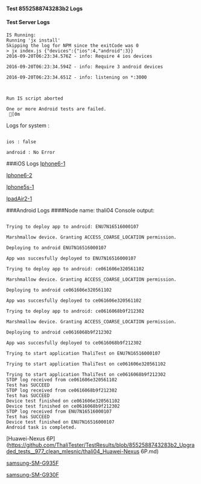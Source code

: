 #### Test 8552588743283b2 Logs

#### Test Server Logs
```
IS Running:
Running 'jx install'
Skipping the log for NPM since the exitCode was 0
> jx index.js {"devices":{"ios":4,"android":3}}
2016-09-20T06:23:34.576Z - info: Require 4 ios devices

2016-09-20T06:23:34.594Z - info: Require 3 android devices

2016-09-20T06:23:34.651Z - info: listening on *:3000


 
Run IS script aborted
 
One or more Android tests are failed.
 [0m

```


Logs for system : 
```

ios : false

android : No Error
```


###iOS Logs
[Iphone6-1](https://github.com/ThaliTester/TestResults/blob/8552588743283b2_Upgraded_tests__977_clean_mlesnic/iOS_Iphone6-1.md)

[Iphone6-2](https://github.com/ThaliTester/TestResults/blob/8552588743283b2_Upgraded_tests__977_clean_mlesnic/iOS_Iphone6-2.md)

[Iphone5s-1](https://github.com/ThaliTester/TestResults/blob/8552588743283b2_Upgraded_tests__977_clean_mlesnic/iOS_Iphone5s-1.md)

[IpadAir2-1](https://github.com/ThaliTester/TestResults/blob/8552588743283b2_Upgraded_tests__977_clean_mlesnic/iOS_IpadAir2-1.md)


###Android Logs
####Node name: thali04
Console output:
```

Trying to deploy app to android: ENU7N16516000107

Marshmallow device. Granting ACCESS_COARSE_LOCATION permission.

Deploying to android ENU7N16516000107

App was succesfully deployed to ENU7N16516000107

Trying to deploy app to android: ce061606e320561102

Marshmallow device. Granting ACCESS_COARSE_LOCATION permission.

Deploying to android ce061606e320561102

App was succesfully deployed to ce061606e320561102

Trying to deploy app to android: ce0616068b9f212302

Marshmallow device. Granting ACCESS_COARSE_LOCATION permission.

Deploying to android ce0616068b9f212302

App was succesfully deployed to ce0616068b9f212302

Trying to start application ThaliTest on ENU7N16516000107

Trying to start application ThaliTest on ce061606e320561102

Trying to start application ThaliTest on ce0616068b9f212302
STOP log received from ce061606e320561102
Test has SUCCEED
STOP log received from ce0616068b9f212302
Test has SUCCEED
Device test finished on ce061606e320561102 
Device test finished on ce0616068b9f212302 
STOP log received from ENU7N16516000107
Test has SUCCEED
Device test finished on ENU7N16516000107 
Android task is completed.
```
[Huawei-Nexus 6P](https://github.com/ThaliTester/TestResults/blob/8552588743283b2_Upgraded_tests__977_clean_mlesnic/thali04_Huawei-Nexus 6P.md)

[samsung-SM-G935F](https://github.com/ThaliTester/TestResults/blob/8552588743283b2_Upgraded_tests__977_clean_mlesnic/thali04_samsung-SM-G935F.md)

[samsung-SM-G930F](https://github.com/ThaliTester/TestResults/blob/8552588743283b2_Upgraded_tests__977_clean_mlesnic/thali04_samsung-SM-G930F.md)


